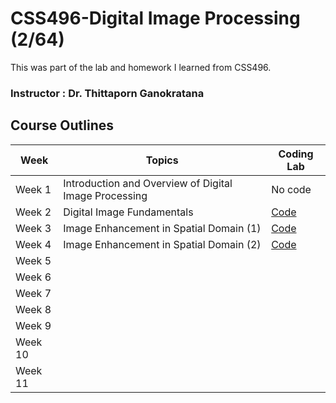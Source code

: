 # CSS496-Digital Image Processing (2/64)
This was part of the lab and homework I learned from CSS496.

### Instructor : Dr. Thittaporn Ganokratana

## Course Outlines

| Week    | Topics                                        | Coding Lab                           |
| ------- | --------------------------------------------- | ------------------------------------ |
| Week 1  | Introduction and Overview of Digital Image Processing    | No code                   |
| Week 2  | Digital Image Fundamentals                    |  [Code](02-Image-Fundamentals)       |
| Week 3  | Image Enhancement in Spatial Domain (1)       |[Code](03-GrayLevel_Transformation)   |
| Week 4  | Image Enhancement in Spatial Domain (2)       |[Code](04-Image-Enhancement)          |
| Week 5  |                            |                         |  
| Week 6  |                                 |                           |
| Week 7  |                                    |    |
| Week 8  |                   |                            |
| Week 9  |                |                |
| Week 10 |                   | |
| Week 11 |                                | |



